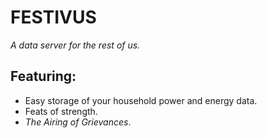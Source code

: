 FESTIVUS
====

*A data server for the rest of us.*

## Featuring:

* Easy storage of your household power and energy data.
* Feats of strength.
* *The Airing of Grievances*.
